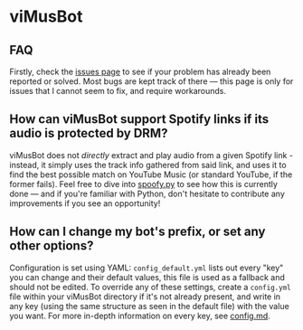 # viMusBot

## FAQ

Firstly, check the [issues page](https://github.com/svioletg/viMusBot/issues) to see if your problem has already been reported or solved. Most bugs are kept track of there — this page is only for issues that I cannot seem to fix, and require workarounds.

## How can viMusBot support Spotify links if its audio is protected by DRM?

viMusBot does not *directly* extract and play audio from a given Spotify link - instead, it simply uses the track info gathered from said link, and uses it to find the best possible match on YouTube Music (or standard YouTube, if the former fails). Feel free to dive into [spoofy.py](https://github.com/svioletg/viMusBot/blob/master/spoofy.py) to see how this is currently done — and if you're familiar with Python, don't hesitate to contribute any improvements if you see an opportunity!

## How can I change my bot's prefix, or set any other options?

Configuration is set using YAML: `config_default.yml` lists out every "key" you can change and their default values, this file is used as a fallback and should not be edited. To override any of these settings, create a `config.yml` file within your viMusBot directory if it's not already present, and write in any key (using the same structure as seen in the default file) with the value you want. For more in-depth information on every key, see [config.md](https://github.com/svioletg/viMusBot/blob/master/docs/config.md).
